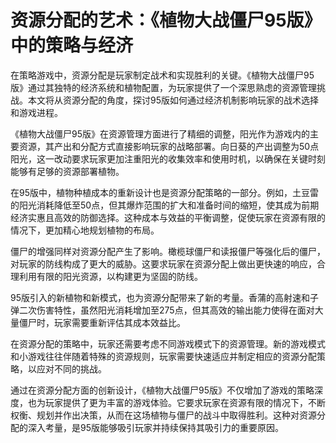 # 资源分配的艺术：《植物大战僵尸95版》中的策略与经济

在策略游戏中，资源分配是玩家制定战术和实现胜利的关键。《植物大战僵尸95版》通过其独特的经济系统和植物配置，为玩家提供了一个深思熟虑的资源管理挑战。本文将从资源分配的角度，探讨95版如何通过经济机制影响玩家的战术选择和游戏进程。

《植物大战僵尸95版》在资源管理方面进行了精细的调整，阳光作为游戏内的主要资源，其产出和分配方式直接影响玩家的战略部署。向日葵的产出调整为50点阳光，这一改动要求玩家更加注重阳光的收集效率和使用时机，以确保在关键时刻能够有足够的资源部署植物。

在95版中，植物种植成本的重新设计也是资源分配策略的一部分。例如，土豆雷的阳光消耗降低至50点，但其爆炸范围的扩大和准备时间的缩短，使其成为前期经济实惠且高效的防御选择。这种成本与效益的平衡调整，促使玩家在资源有限的情况下，更加精心地规划植物的布局。

僵尸的增强同样对资源分配产生了影响。橄榄球僵尸和读报僵尸等强化后的僵尸，对玩家的防线构成了更大的威胁。这要求玩家在资源分配上做出更快速的响应，合理利用有限的阳光资源，以构建更为坚固的防线。

95版引入的新植物和新模式，也为资源分配带来了新的考量。香蒲的高射速和子弹二次伤害特性，虽然阳光消耗增加至275点，但其高效的输出能力使得在面对大量僵尸时，玩家需要重新评估其成本效益比。

在资源分配的策略中，玩家还需要考虑不同游戏模式下的资源管理。新的游戏模式和小游戏往往伴随着特殊的资源规则，玩家需要快速适应并制定相应的资源分配策略，以应对不同的挑战。

通过在资源分配方面的创新设计，《植物大战僵尸95版》不仅增加了游戏的策略深度，也为玩家提供了更为丰富的游戏体验。它要求玩家在资源有限的情况下，不断权衡、规划并作出决策，从而在这场植物与僵尸的战斗中取得胜利。这种对资源分配的深入考量，是95版能够吸引玩家并持续保持其吸引力的重要原因。